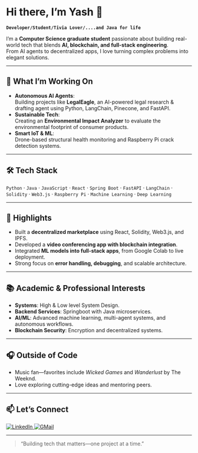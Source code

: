 # Hi there, I’m Yash 🏀
**`Developer/Student/Tivia Lover/....and Java for life`**


I’m a **Computer Science graduate student** passionate about building real-world tech that blends **AI, blockchain, and full-stack engineering**.  
From AI agents to decentralized apps, I love turning complex problems into elegant solutions.

---

## 🚀 What I’m Working On
- **Autonomous AI Agents**:  
  Building projects like **LegalEagle**, an AI-powered legal research & drafting agent using Python, LangChain, Pinecone, and FastAPI.
- **Sustainable Tech**:  
  Creating an **Environmental Impact Analyzer** to evaluate the environmental footprint of consumer products.
- **Smart IoT & ML**:  
  Drone-based structural health monitoring and Raspberry Pi crack detection systems.

---

## 🛠️ Tech Stack
`Python` · `Java` · `JavaScript` · `React` · `Spring Boot` · `FastAPI` · `LangChain` · `Solidity` · `Web3.js` · `Raspberry Pi` · `Machine Learning` · `Deep Learning`

---

## 🌟 Highlights
- Built a **decentralized marketplace** using React, Solidity, Web3.js, and IPFS.
- Developed a **video conferencing app with blockchain integration**.
- Integrated **ML models into full-stack apps**, from Google Colab to live deployment.
- Strong focus on **error handling, debugging**, and scalable architecture.

---

## 📚 Academic & Professional Interests
- **Systems**: High & Low level System Design.
- **Backend Services**: Springboot with Java microservices.
- **AI/ML**: Advanced machine learning, multi-agent systems, and autonomous workflows.
- **Blockchain Security**: Encryption and decentralized systems.

---

## 🎧 Outside of Code
- Music fan—favorites include *Wicked Games* and *Wanderlust* by The Weeknd.
- Love exploring cutting-edge ideas and mentoring peers.

---

## 📫 Let’s Connect
<a href="https://www.linkedin.com/in/yashderasari/">
  <img src="https://skillicons.dev/icons?i=linkedin" alt = LinkedIn />
</a>

<a href="ydmisc2803@gmail.com" target="blank">
  <img src="https://skillicons.dev/icons?i=gmail" alt = GMail />
</a>

---

> “Building tech that matters—one project at a time.”


